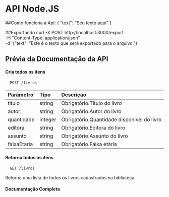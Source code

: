 
# API Node.JS

##Como funciona a Api:
{
  "text": "Seu texto aqui"
} 

##Exportando
curl -X POST http://localhost:3000/export \
-H "Content-Type: application/json" \
-d '{"text": "Este é o texto que será exportado para o arquivo."}'









## Prévia da Documentação da API

#### Cria todos os itens

```http
  POST /livros

```

| Parâmetro   | Tipo       | Descrição                           |
| :---------- | :--------- | :---------------------------------- 
| titulo      |	string     | Obrigatório.Título do livro
  autor	      | string     | Obrigatório.Autor do livro   
  quantidade  |	integer    | Obrigatório.Quantidade disponivel do livro      
  editora	  | string     | Obrigatório.Editora do livro
  assunto	  | string     | Obrigatório.Assunto do livro
  faixaEtaria |	string     | Obrigatório.Faixa  etária                             |



#### Retorna todos os itens


```http
  GET /livros

```

Retorna uma lista de todos os livros cadastrados na biblioteca.


#### Documentação Completa


